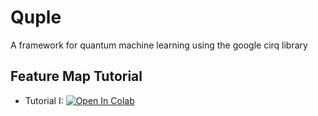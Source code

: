 # Quple

A framework for quantum machine learning using the google cirq library

## Feature Map Tutorial

* Tutorial I: [![Open In Colab](https://colab.research.google.com/assets/colab-badge.svg)](https://colab.research.google.com/https://gitlab.cern.ch/clcheng/quple/-/raw/master/example/Feature_Map_Walkthrough.ipynb)
